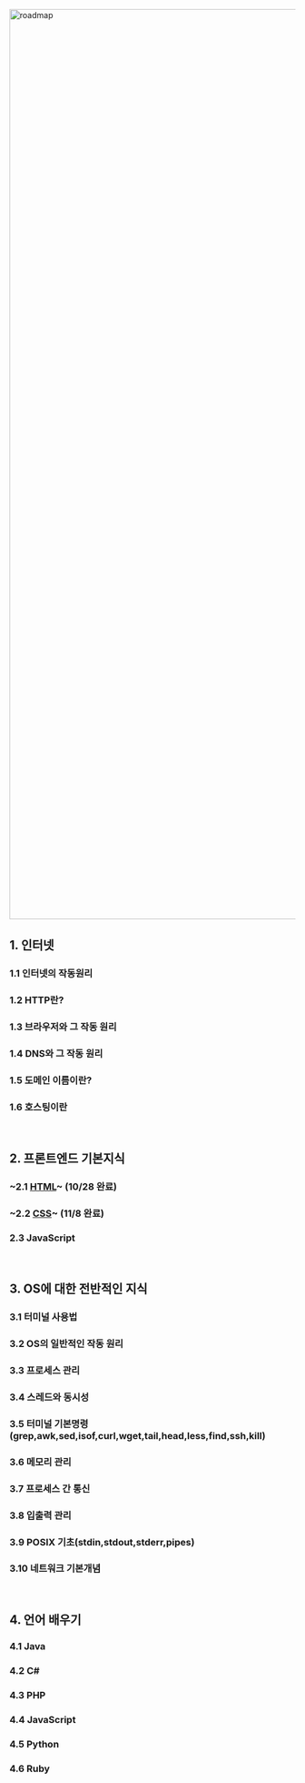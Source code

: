 <img src="https://blog.kakaocdn.net/dn/bq03dY/btrnCzNDlUE/EQPcSTH1TGR50KCBsnC5K1/img.png" width="800px" height="1600px" title="roadmap" alt="roadmap"></img><br/>
## 1. 인터넷
### 1.1 인터넷의 작동원리
### 1.2 HTTP란?
### 1.3 브라우저와 그 작동 원리
### 1.4 DNS와 그 작동 원리
### 1.5 도메인 이름이란?
### 1.6 호스팅이란
<br>

## 2. 프론트엔드 기본지식
### ~2.1 <a href="https://github.com/onbasement/Chapter-2/blob/main/HTML.md" target="_blank">HTML</a>~ (10/28 완료)
### ~2.2 <a href="https://github.com/onbasement/Chapter-2/blob/main/css.md" target="_blank">CSS</a>~ (11/8 완료)  
### 2.3 JavaScript
<br>

## 3. OS에 대한 전반적인 지식
### 3.1 터미널 사용법
### 3.2 OS의 일반적인 작동 원리
### 3.3 프로세스 관리
### 3.4 스레드와 동시성
### 3.5 터미널 기본명령(grep,awk,sed,isof,curl,wget,tail,head,less,find,ssh,kill)
### 3.6 메모리 관리
### 3.7 프로세스 간 통신
### 3.8 입출력 관리
### 3.9 POSIX 기초(stdin,stdout,stderr,pipes)
### 3.10 네트워크 기본개념
<br>

## 4. 언어 배우기
### 4.1 Java
### 4.2 C#
### 4.3 PHP
### 4.4 JavaScript
### 4.5 Python
### 4.6 Ruby

